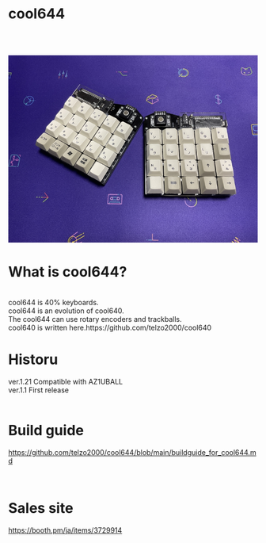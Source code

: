# cool644
<br><br>

![](img/img00001.jpg)

# What is cool644?

<br>
cool644 is 40% keyboards.
<br>
cool644 is an evolution of cool640.
<br>
The cool644 can use rotary encoders and trackballs.
<br>
cool640 is written here.https://github.com/telzo2000/cool640

# Historu

ver.1.21 Compatible with AZ1UBALL
<br>
ver.1.1 First release
<br>
<br>
# Build guide 

https://github.com/telzo2000/cool644/blob/main/buildguide_for_cool644.md

<br>

# Sales site

https://booth.pm/ja/items/3729914
